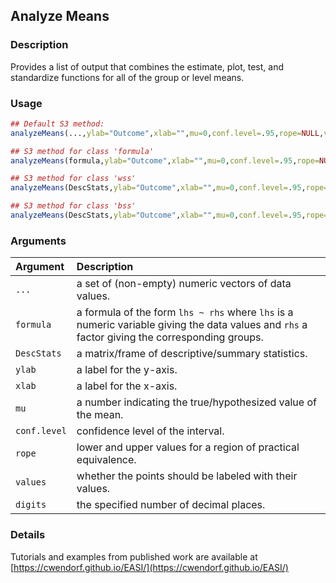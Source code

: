 ## Analyze Means

### Description

Provides a list of output that combines the estimate, plot, test, and standardize functions for all of the group or level means.

### Usage

```r
## Default S3 method:
analyzeMeans(...,ylab="Outcome",xlab="",mu=0,conf.level=.95,rope=NULL,values=TRUE,digits=3)

## S3 method for class 'formula'
analyzeMeans(formula,ylab="Outcome",xlab="",mu=0,conf.level=.95,rope=NULL,values=TRUE,digits=3)

## S3 method for class 'wss'
analyzeMeans(DescStats,ylab="Outcome",xlab="",mu=0,conf.level=.95,rope=NULL,values=TRUE,digits=3)

## S3 method for class 'bss'
analyzeMeans(DescStats,ylab="Outcome",xlab="",mu=0,conf.level=.95,rope=NULL,values=TRUE,digits=3)
```

### Arguments

Argument | Description
:-- | :--
```...``` | a set of (non-empty) numeric vectors of data values.
```formula``` | a formula of the form `lhs ~ rhs` where `lhs` is a numeric variable giving the data values and `rhs` a factor giving the corresponding groups.
```DescStats``` | a matrix/frame of descriptive/summary statistics.
```ylab``` | a label for the y-axis.
```xlab``` | a label for the x-axis.
```mu``` | a number indicating the true/hypothesized value of the mean.
```conf.level``` | confidence level of the interval.
```rope``` | lower and upper values for a region of practical equivalence.
```values``` | whether the points should be labeled with their values.
```digits``` | the specified number of decimal places.

### Details

Tutorials and examples from published work are available at [https://cwendorf.github.io/EASI/](https://cwendorf.github.io/EASI/) 
